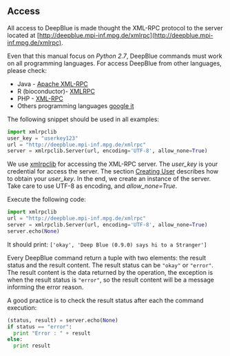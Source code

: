## Access
All access to DeepBlue is made thought the XML-RPC protocol to the server located at [http://deepblue.mpi-inf.mpg.de/xmlrpc](http://deepblue.mpi-inf.mpg.de/xmlrpc). 

Even that this manual focus on *Python 2.7*, DeepBlue commands must work on all programming languages. For access DeepBlue from other languages, please check:
 * Java - [Apache XML-RPC](http://ws.apache.org/xmlrpc/)
 * R (bioconductor)- [XMLRPC](http://bioconductor.org/packages/devel/extra/html/XMLRPC.html)
 * PHP - [XML-RPC](http://php.net/manual/en/book.xmlrpc.php)
 * Others programming languages [google it](https://www.google.com/search?q=xml+rpc+%3Cyour%20programming%20language%3E)

The following snippet should be used in all examples: 

```python
import xmlrpclib
user_key = "userkey123"
url = "http://deepblue.mpi-inf.mpg.de/xmlrpc"
server = xmlrpclib.Server(url, encoding='UTF-8', allow_none=True)
```

We use [xmlrpclib](https://docs.python.org/2/library/xmlrpclib.html) for accessing the XML-RPC server.
The *user_key* is your credential for access the server. The section [Creating User](04-creating-user.md) describes how to obtain your *user_key*.
In the end, we create an instance of the server. Take care to use UTF-8 as encoding, and *allow_none=True*.

Execute the following code:
```python 
import xmlrpclib
url = "http://deepblue.mpi-inf.mpg.de/xmlrpc"
server = xmlrpclib.Server(url, encoding='UTF-8', allow_none=True)
server.echo(None)
```

It should print: ```['okay', 'Deep Blue (0.9.0) says hi to a Stranger']```

Every DeepBlue command return a tuple with two elements: the result status and the result content.
The result status can be ```"okay"``` or ```"error"```. 
The result content is the data returned by the operation, the exception is when the result status is ```"error"```, so the result content will be a message informing the error reason.

A good practice is to check the result status after each the command execution:

```python
(status, result) = server.echo(None)
if status == "error":
  print "Error : " + result
else:
  print result
```